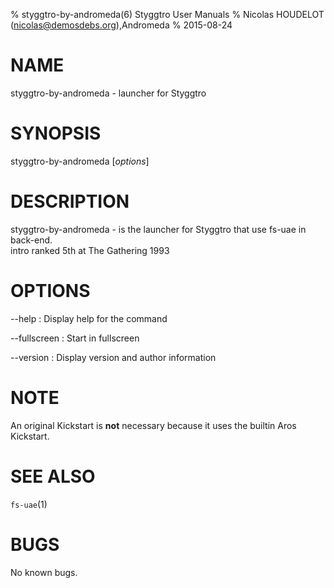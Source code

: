 % styggtro-by-andromeda(6) Styggtro User Manuals
% Nicolas HOUDELOT (nicolas@demosdebs.org),Andromeda
% 2015-08-24

# NAME
styggtro-by-andromeda - launcher for Styggtro

# SYNOPSIS
styggtro-by-andromeda [*options*]

# DESCRIPTION
styggtro-by-andromeda - is the launcher for Styggtro that use fs-uae in back-end.  
intro ranked 5th at The Gathering 1993

# OPTIONS
\--help
:   Display help for the command

\--fullscreen
:   Start in fullscreen

\--version
:   Display version and author information

# NOTE
An original Kickstart is **not** necessary because it uses the builtin Aros Kickstart.

# SEE ALSO
`fs-uae`(1)

# BUGS
No known bugs.
